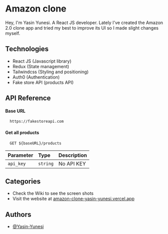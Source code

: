 
# Amazon clone

Hey, I'm Yasin Yunesi. A React JS developer. Lately I've created the Amazon 2.0 clone app 
and tried my best to improve its UI so I made slight changes myself.




## Technologies

 - React JS (Javascript library)
 - Redux (State management)
 - Tailwindcss (Styling and positioning)
 - Auth0 (Authentication)
 - Fake store API (products API)



## API Reference

#### Base URL

```http
  https://fakestoreapi.com
```

#### Get all products

```http
  GET ${baseURL}/products
```

| Parameter | Type     | Description                |
| :-------- | :------- | :------------------------- |
| `api_key` | `string` | No API KEY |




## Categories

 - Check the Wiki to see the screen shots
 - Visit the website at [amazon-clone-yasin-yunesi.vercel.app](https://amazon-clone-yasin-yunesi.vercel.app/)


## Authors

- [@Yasin-Yunesi](https://findyasinyunesi.vercel.app/)

